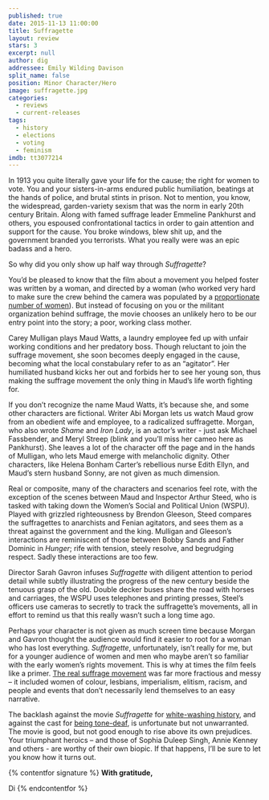 ```yaml
---
published: true
date: 2015-11-13 11:00:00
title: Suffragette
layout: review
stars: 3
excerpt: null
author: dig
addressee: Emily Wilding Davison
split_name: false
position: Minor Character/Hero
image: suffragette.jpg
categories: 
  - reviews
  - current-releases
tags: 
  - history
  - elections
  - voting
  - feminism
imdb: tt3077214
---
```


In 1913 you quite literally gave your life for the cause; the right for women to vote. You and your sisters-in-arms endured public humiliation, beatings at the hands of police, and brutal stints in prison. Not to mention, you know, the widespread, garden-variety sexism that was the norm in early 20th century Britain. Along with famed suffrage leader Emmeline Pankhurst and others, you espoused confrontational tactics in order to gain attention and support for the cause. You broke windows, blew shit up, and the government branded you terrorists. What you really were was an epic badass and a hero. 

So why did you only show up half way through _Suffragette_?

You’d be pleased to know that the film about a movement you helped foster was written by a woman, and directed by a woman (who worked very hard to make sure the crew behind the camera was populated by a [proportionate number of women](http://www.fastcocreate.com/3052619/suffragette-director-sarah-gavron-on-fixing-the-gender-imbalance-in-filmmaking)). But instead of focusing on you or the militant organization behind suffrage, the movie chooses an unlikely hero to be our entry point into the story; a poor, working class mother. 


Carey Mulligan plays Maud Watts, a laundry employee fed up with unfair working conditions and her predatory boss. Though reluctant to join the suffrage movement, she soon becomes deeply engaged in the cause, becoming what the local constabulary refer to as an “agitator”. Her humiliated husband kicks her out and forbids her to see her young son, thus making the suffrage movement the only thing in Maud’s life worth fighting for. 


If you don’t recognize the name Maud Watts, it’s because she, and some other characters are fictional. Writer Abi Morgan lets us watch Maud grow from an obedient wife and employee, to a radicalized suffragette. Morgan, who also wrote _Shame_ and _Iron Lady_, is an actor’s writer  - just ask Michael Fassbender, and Meryl Streep (blink and you’ll miss her cameo here as Pankhurst). She leaves a lot of the character off the page and in the hands of Mulligan, who lets Maud emerge with melancholic dignity. Other characters, like Helena Bonham Carter’s rebellious nurse Edith Ellyn, and Maud’s stern husband Sonny, are not given as much dimension. 

Real or composite, many of the characters and scenarios feel rote, with the exception of the scenes between Maud and Inspector Arthur Steed, who is tasked with taking down the Women’s Social and Political Union (WSPU). Played with grizzled righteousness by Brendon Gleeson, Steed compares the suffragettes to anarchists and Fenian agitators, and sees them as a threat against the government and the king. Mulligan and Gleeson’s interactions are reminiscent of those between Bobby Sands and Father Dominic in _Hunger_; rife with tension, steely resolve, and begrudging respect. Sadly these interactions are too few. 

Director Sarah Gavron infuses _Suffragette_ with diligent attention to period detail while subtly illustrating the progress of the new century beside the tenuous grasp of the old. Double decker buses share the road with horses and carriages, the WSPU uses telephones and printing presses, Steel’s officers use cameras to secretly to track the suffragette’s movements, all in effort to remind us that this really wasn’t such a long time ago. 


Perhaps your character is not given as much screen time because Morgan and Gavron thought the audience would find it easier to root for a woman who has lost everything. _Suffragette_, unfortunately, isn’t really for me, but for a younger audience of women and men who maybe aren’t so familiar with the early women’s rights movement. This is why at times the film feels like a primer. [The real suffrage movement](http://www.newstatesman.com/politics/feminism/2015/10/what-did-suffragette-movement-britain-really-look) was far more fractious and messy – it included women of colour, lesbians, imperialism, elitism, racism, and people and events that don’t necessarily lend themselves to an easy narrative. 

The backlash against the movie _Suffragette_ for [white-washing history](http://www.thestranger.com/film/feature/2015/11/04/23117815/why-our-reviewer-refuses-to-write-a-review-of-suffragette), and against the cast for [being tone-deaf](http://flavorwire.com/541222/meryl-streeps-suffragette-t-shirt-disaster-what-were-they-thinking), is unfortunate but not unwarranted. The movie is good, but not good enough to rise above its own prejudices. Your triumphant heroics – and those of Sophia Duleep Singh, Annie Kenney and others - are worthy of their own biopic. If that happens, I’ll be sure to let you know how it turns out.

{% contentfor signature %}
**With gratitude,**

Di
{% endcontentfor %}